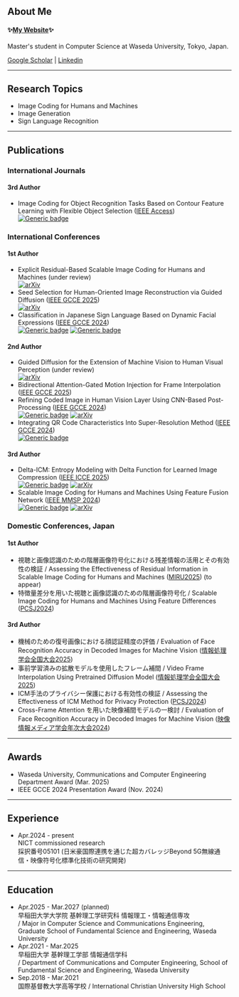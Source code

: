 <h2 align="left">About Me</h2>
<h4 align="left">
  ✨<a href="https://qwert-top.github.io/">My Website</a>✨
</h4>
Master's student in Computer Science at Waseda University, Tokyo, Japan.

<p align="left">
  <a href="https://scholar.google.com/citations?user=u1nK1wgAAAAJ&hl=en">Google Scholar</a> | <a href="https://www.linkedin.com/in/qwert-top">Linkedin</a>
</p>

---

<h2 align="left">Research Topics</h2>
<p align="left">

- Image Coding for Humans and Machines
- Image Generation
- Sign Language Recognition
</p>

---

<h2 align="left">Publications</h2>
<h3 align="left">International Journals</h3>
<h4 aligh="left">3rd Author</h4>
<p align="left">

- Image Coding for Object Recognition Tasks Based on Contour Feature Learning with Flexible Object Selection ([IEEE Access](https://ieeexplore.ieee.org/xpl/RecentIssue.jsp?punumber=6287639))<br>
  [![Generic badge](https://img.shields.io/badge/IEEE_Xplore-00629B.svg)](https://ieeexplore.ieee.org/abstract/document/11029205)
</p>

<h3 align="left">International Conferences</h3>
<h4 aligh="left">1st Author</h4>
<p align="left">

- Explicit Residual-Based Scalable Image Coding for Humans and Machines (under review) <br>
  [![arXiv](https://img.shields.io/badge/arXiv-b31b1b.svg)](https://arxiv.org/abs/2506.19297)
- Seed Selection for Human-Oriented Image Reconstruction via Guided Diffusion ([IEEE GCCE 2025](https://www.ieee-gcce.org/2025/index.html)) <br>
 [![arXiv](https://img.shields.io/badge/arXiv-b31b1b.svg)](https://arxiv.org/abs/2506.05363)
- Classification in Japanese Sign Language Based on Dynamic Facial Expressions ([IEEE GCCE 2024](https://www.ieee-gcce.org/2024/index.html)) <br>
 [![Generic badge](https://img.shields.io/badge/IEEE_Xplore-00629B.svg)](https://ieeexplore.ieee.org/document/10760997)
[![Generic badge](https://img.shields.io/badge/arXiv-b31b1b.svg)](https://arxiv.org/abs/2411.06347)

</p>
<h4 aligh="left">2nd Author</h4>
<p align="left">

- Guided Diffusion for the Extension of Machine Vision to Human Visual Perception (under review) <br>
[![arXiv](https://img.shields.io/badge/arXiv-b31b1b.svg)](https://arxiv.org/abs/2503.17907)
- Bidirectional Attention-Gated Motion Injection for Frame Interpolation ([IEEE GCCE 2025](https://www.ieee-gcce.org/2025/index.html)) <br>
- Refining Coded Image in Human Vision Layer Using CNN-Based Post-Processing ([IEEE GCCE 2024](https://www.ieee-gcce.org/2024/index.html)) <br>
[![Generic badge](https://img.shields.io/badge/IEEE_Xplore-00629B.svg)](https://ieeexplore.ieee.org/document/10760327)
[![arXiv](https://img.shields.io/badge/arXiv-b31b1b.svg)](https://arxiv.org/abs/2405.11894)
- Integrating QR Code Characteristics Into Super-Resolution Method ([IEEE GCCE 2024](https://www.ieee-gcce.org/2024/index.html)) <br>
 [![Generic badge](https://img.shields.io/badge/IEEE_Xplore-00629B.svg)](https://ieeexplore.ieee.org/document/10760486)
</p>
<h4 aligh="left">3rd Author</h4>
<p align="left">

- Delta-ICM: Entropy Modeling with Delta Function for Learned Image Compression ([IEEE ICCE 2025](https://icce.org/2025/)) <br>
 [![Generic badge](https://img.shields.io/badge/IEEE_Xplore-00629B.svg)](https://ieeexplore.ieee.org/document/10929842)
[![arXiv](https://img.shields.io/badge/arXiv-b31b1b.svg)](https://arxiv.org/abs/2410.07669)
- Scalable Image Coding for Humans and Machines Using Feature Fusion Network ([IEEE MMSP 2024](https://attend.ieee.org/mmsp-2024/)) <br>
  [![Generic badge](https://img.shields.io/badge/IEEE_Xplore-00629B.svg)](https://ieeexplore.ieee.org/document/10743782)
[![arXiv](https://img.shields.io/badge/arXiv-b31b1b.svg)](https://arxiv.org/abs/2405.09152)
</p>

<h3 align="left">Domestic Conferences, Japan</h3>
<h4 aligh="left">1st Author</h4>
<p align="left">

- 視聴と画像認識のための階層画像符号化における残差情報の活用とその有効性の検証 / Assessing the Effectiveness of Residual Information in Scalable Image Coding for Humans and Machines ([MIRU2025](https://cvim.ipsj.or.jp/MIRU2025/index.html)) (to appear)
- 特徴量差分を用いた視聴と画像認識のための階層画像符号化 / Scalable Image Coding for Humans and Machines Using Feature Differences ([PCSJ2024](https://www.pcsj-imps.org/archive/2024.html))
</p>
<h4 aligh="left">3rd Author</h4>
<p align="left">

- 機械のための復号画像における顔認証精度の評価 / Evaluation of Face Recognition Accuracy in Decoded Images for Machine Vision ([情報処理学会全国大会2025](https://www.ipsj.or.jp/event/taikai/87/index.html))
- 事前学習済みの拡散モデルを使用したフレーム補間 / Video Frame Interpolation Using Pretrained Diffusion Model ([情報処理学会全国大会2025](https://www.ipsj.or.jp/event/taikai/87/index.html))
- ICM手法のプライバシー保護における有効性の検証 / Assessing the Effectiveness of ICM Method for Privacy Protection ([PCSJ2024](https://www.pcsj-imps.org/archive/2024.html))
- Cross-Frame Attention を用いた映像補間モデルの一検討 / Evaluation of Face Recognition Accuracy in Decoded Images for Machine Vision ([映像情報メディア学会年次大会2024](https://www.ite.or.jp/annual/2024/))
</p>

---

<h2 align="left">Awards</h2>

- Waseda University, Communications and Computer Engineering Department Award (Mar. 2025)
- IEEE GCCE 2024 Presentation Award (Nov. 2024)

---

<h2 align="left">Experience</h2>

- Apr.2024 - present <br>
 NICT commissioned research <br>
 採択番号05101 (日米豪国際連携を通じた超カバレッジBeyond 5G無線通信・映像符号化標準化技術の研究開発)

---

<h2 align="left">Education</h2>

- Apr.2025 - Mar.2027 (planned) <br>
  早稲田大学大学院 基幹理工学研究科 情報理工・情報通信専攻 <br>
  / Major in Computer Science and Communications Engineering, Graduate School of Fundamental Science and Engineering, Waseda University
- Apr.2021 - Mar.2025 <br>
  早稲田大学 基幹理工学部 情報通信学科 <br>
  / Department of Communications and Computer Engineering, School of Fundamental Science and Engineering, Waseda University
- Sep.2018 - Mar.2021 <br>
国際基督教大学高等学校 / International Christian University High School
